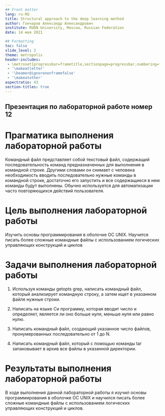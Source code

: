 ```yaml
---
## Front matter
lang: ru-RU
title: Structural approach to the deep learning method
author: Гончаров Александр Александрович
institute: RUDN University, Moscow, Russian Federation
date: 14 мая 2021

## Formatting
toc: false
slide_level: 2
theme: metropolis
header-includes: 
 - \metroset{progressbar=frametitle,sectionpage=progressbar,numbering=fraction}
 - '\makeatletter'
 - '\beamer@ignorenonframefalse'
 - '\makeatother'
aspectratio: 43
section-titles: true
---
```


## Презентация по лабораторной работе номер 12 

# Прагматика выполнения лабораторной работы

Командный файл представляет собой текстовый файл, содержащий последовательность команд предназначенных для выполнения в командной строке. Другими словами он снимает с человека необходимость вводить последовательно нужные команды в командной строке, достаточно его запустить и все содержащиеся в нем команды будут выполнены. Обычно используется для автоматизации часто повторяющихся действий пользователя.

# Цель выполнения лабораторной работы 

Изучить основы программирования в оболочке ОС UNIX.
Научится писать более сложные командные файлы с использованием
логических управляющих конструкций и циклов

# Задачи выполнения лабораторной работы

1. Используя команды getopts grep, написать командный файл, который
анализирует командную строку, а затем ищет в указанном файле нужные строки.

2. Написать на языке Си программу, которая вводит число и определяет,
является ли оно больше нуля, меньше нуля или равно нулю.

3. Написать командный файл, создающий указанное число файлов,
пронумерованных последовательно от 1 до N.

4. Написать командный файл, который с помощью команды tar
запаковывает в архив все файлы в указанной директории.

# Результаты выполнения лабораторной работы

В ходе выполнения данной лабораторной работы я изучил
основы программирования в оболочке ОС UNIX и научился писать более
сложные командные файлы с использованием логических управляющих
конструкций и циклов.
